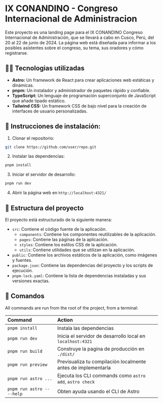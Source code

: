 # IX CONANDINO - Congreso Internacional de Administracion

Este proyecto es una landing page para el IX CONANDINO Congreso Internacional de Administración, que se llevará a cabo en Cusco, Perú, del 20 al 22 de junio de 2024. La página web está diseñada para informar a los posibles asistentes sobre el congreso, su tema, sus oradores y cómo registrarse.

## 🧑‍💻 Tecnologias utilizadas
- **Astro:** Un framework de React para crear aplicaciones web estáticas y dinámicas.
- **pnpm:** Un instalador y administrador de paquetes rápido y confiable.
- **TypeScript:** Un lenguaje de programación superconjunto de JavaScript que añade tipado estático.
- **Tailwind CSS:** Un framework CSS de bajo nivel para la creación de interfaces de usuario personalizadas.


## 🔨 Instrucciones de instalación:

1. Clonar el repositorio:
```bash
git clone https://github.com/user/repo.git
```
2. Instalar las dependencias:
```bash
pnpm install
```
3. Iniciar el servidor de desarrollo:
```bash
pnpm run dev
```
4. Abrir la página web en `http://localhost:4321/`


## 🚀 Estructura del proyecto

El proyecto está estructurado de la siguiente manera:
* `src`: Contiene el código fuente de la aplicación.
  * `components`: Contiene los componentes reutilizables de la aplicación.
  * `pages`: Contiene las páginas de la aplicación.
  * `styles`: Contiene los estilos CSS de la aplicación.
  * `utils`: Contiene utilidades que se utilizan en la aplicación.
* `public`: Contiene los archivos estáticos de la aplicación, como imágenes y fuentes.
* `package.json`: Contiene las dependencias del proyecto y los scripts de ejecución.
* `pnpm-lock.yaml`: Contiene la lista de dependencias instaladas y sus versiones exactas.

## 🧞 Comandos

All commands are run from the root of the project, from a terminal:

| Command                   | Action                                           |
| :------------------------ | :----------------------------------------------- |
| `pnpm install`             | Instala las dependencias                            |
| `pnpm run dev`             | Inicia el servidor de desarrollo local en `localhost:4321`      |
| `pnpm run build`           | Construye la pagina de producción en `./dist/`          |
| `pnpm run preview`         | Previsualiza tu compilación localmente antes de implementarla     |
| `pnpm run astro ...`       | Ejecuta los CLI commands como `astro add`, `astro check` |
| `pnpm run astro -- --help` | Obten ayuda usando el CLI de Astro                     |
